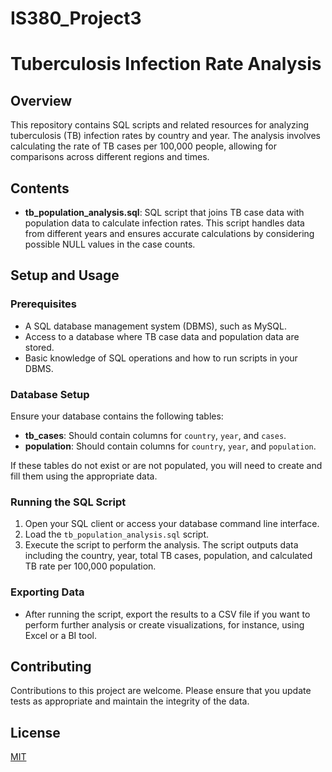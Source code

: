 # IS380_Project3

# Tuberculosis Infection Rate Analysis

## Overview
This repository contains SQL scripts and related resources for analyzing tuberculosis (TB) infection rates by country and year. The analysis involves calculating the rate of TB cases per 100,000 people, allowing for comparisons across different regions and times.

## Contents

- **tb_population_analysis.sql**: SQL script that joins TB case data with population data to calculate infection rates. This script handles data from different years and ensures accurate calculations by considering possible NULL values in the case counts.

## Setup and Usage

### Prerequisites
- A SQL database management system (DBMS), such as MySQL.
- Access to a database where TB case data and population data are stored.
- Basic knowledge of SQL operations and how to run scripts in your DBMS.

### Database Setup
Ensure your database contains the following tables:
- **tb_cases**: Should contain columns for `country`, `year`, and `cases`.
- **population**: Should contain columns for `country`, `year`, and `population`.

If these tables do not exist or are not populated, you will need to create and fill them using the appropriate data.

### Running the SQL Script
1. Open your SQL client or access your database command line interface.
2. Load the `tb_population_analysis.sql` script.
3. Execute the script to perform the analysis. The script outputs data including the country, year, total TB cases, population, and calculated TB rate per 100,000 population.

### Exporting Data
- After running the script, export the results to a CSV file if you want to perform further analysis or create visualizations, for instance, using Excel or a BI tool.

## Contributing
Contributions to this project are welcome. Please ensure that you update tests as appropriate and maintain the integrity of the data.

## License
[MIT](https://choosealicense.com/licenses/mit/)


